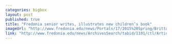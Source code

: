 ```yaml
---
categories: bigbox
layout: post
published: true
title: "Fredonia senior writes, illustrates new children’s book"
imageUrl: "http://www.fredonia.edu/news/Portals/17/2015%20Spring/Brittany%20Georgalas_Frog.jpg"
link: "http://www.fredonia.edu/news/ArchivesSearch/tabid/1101/ctl/ArticleView/mid/1878/articleId/5272/Fredonia_senior_writes_illustrates_new_childrens_book.aspx"
---
```


